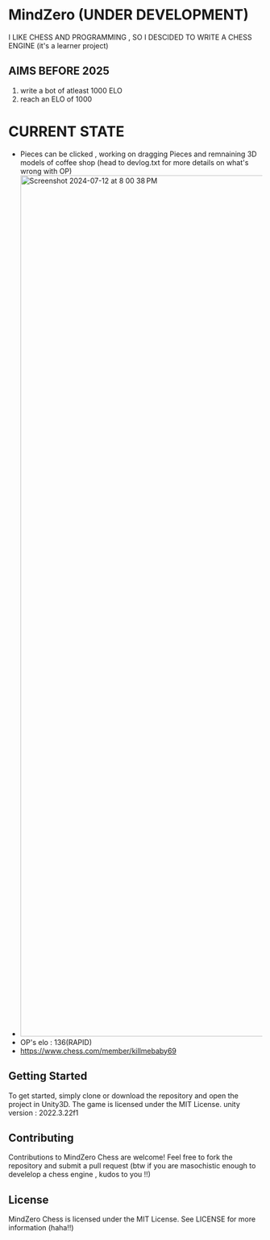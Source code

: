 # MindZero (UNDER DEVELOPMENT)

I LIKE CHESS AND PROGRAMMING , SO I DESCIDED TO WRITE A CHESS ENGINE
(it's a learner project) 

## AIMS BEFORE 2025
1. write a bot of atleast 1000 ELO
1. reach an ELO of 1000 

# CURRENT STATE
- Pieces can be clicked , working on dragging Pieces and remnaining 3D models of coffee shop (head to devlog.txt for more details on what's wrong with OP)
- <img width="1710" alt="Screenshot 2024-07-12 at 8 00 38 PM" src="https://github.com/user-attachments/assets/a4fadfce-d8d0-4581-8281-496427ed3a32">
- OP's elo : 136(RAPID)
- https://www.chess.com/member/killmebaby69

## Getting Started
To get started, simply clone or download the repository and open the project in Unity3D. The game is licensed under the MIT License.
unity version : 2022.3.22f1

## Contributing
Contributions to MindZero Chess are welcome! Feel free to fork the repository and submit a pull request (btw if you are masochistic enough to develelop a chess engine , kudos to you !!)

## License

MindZero Chess is licensed under the MIT License. See LICENSE for more information (haha!!)

